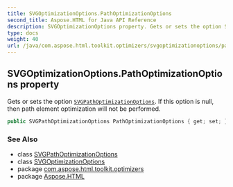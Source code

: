 ```yaml
---
title: SVGOptimizationOptions.PathOptimizationOptions
second_title: Aspose.HTML for Java API Reference
description: SVGOptimizationOptions property. Gets or sets the option SVGPathOptimizationOptions. If this option is null then path element optimization will not be performed
type: docs
weight: 40
url: /java/com.aspose.html.toolkit.optimizers/svgoptimizationoptions/pathoptimizationoptions/
---
```

## SVGOptimizationOptions.PathOptimizationOptions property

Gets or sets the option [`SVGPathOptimizationOptions`](../../svgpathoptimizationoptions/). If this option is null, then path element optimization will not be performed.

```java
public SVGPathOptimizationOptions PathOptimizationOptions { get; set; }
```

### See Also

* class [SVGPathOptimizationOptions](../../svgpathoptimizationoptions/)
* class [SVGOptimizationOptions](../)
* package [com.aspose.html.toolkit.optimizers](../../svgoptimizationoptions/)
* package [Aspose.HTML](../../../)
